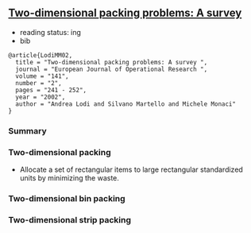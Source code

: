 ## [Two-dimensional packing problems: A survey](http://www.sciencedirect.com/science/article/pii/S0377221702001236)

- reading status: ing
- bib
```
@article{LodiMM02,
  title = "Two-dimensional packing problems: A survey ",
  journal = "European Journal of Operational Research ",
  volume = "141",
  number = "2",
  pages = "241 - 252",
  year = "2002",
  author = "Andrea Lodi and Silvano Martello and Michele Monaci"
}
```


### Summary


### Two-dimensional packing
- Allocate a set of rectangular items to large rectangular standardized units by minimizing the waste.

### Two-dimensional bin packing 


### Two-dimensional strip packing
